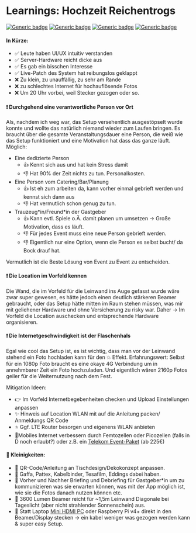 # Learnings: Hochzeit Reichentrogs
 [![Generic badge](https://img.shields.io/badge/Event-Hochzeit-purple.svg)](https:/the-event.gallery/) [![Generic badge](https://img.shields.io/badge/Date-29.09.2023-white.svg)](https:/the-event.gallery/) [![Generic badge](https://img.shields.io/badge/Version-v0.2.4-blue.svg)](https:/the-event.gallery/) [![Generic badge](https://img.shields.io/badge/Domain-reichentrog.de-<COLOR>.svg)](https://reichentrog.de/)

#### In Kürze:
- :white_check_mark: Leute haben UI/UX intuitiv verstanden
- :white_check_mark: Server-Hardware reicht dicke aus
- :white_check_mark: Es gab ein bisschen Interesse
- :white_check_mark: Live-Patch des System hat reibungslos geklappt
- :x: Zu klein, zu unauffällig, zu sehr am Rande
- :x: zu schlechtes Internet für hochauflösende Fotos
- :x: Um 20 Uhr vorbei, weil Stecker gezogen oder so.


#### :heavy_exclamation_mark: Durchgehend eine verantwortliche Person vor Ort
Als, nachdem ich weg war, das Setup versehentlich ausgestöpselt wurde konnte und wollte das natürlich niemand wieder zum Laufen bringen. Es braucht über die gesamte Veranstaltungsdauer eine Person, die weiß wie das Setup funktioniert und eine Motivation hat dass das ganze läuft. Möglich:


- Eine dedizierte Person
    - :+1: Kennt sich aus und hat kein Stress damit
    - :-1: Hat 90% der Zeit nichts zu tun. Personalkosten. 
- Eine Person vom Catering/Bar/Planung 
    - :+1: Ist eh zum arbeiten da, kann vorher einmal gebrieft werden und kennst sich dann aus
    - :-1: Hat vermutlich schon genug zu tun. 
- Trauzeug\*in/Freund\*in der Gastgeber
    - :+1: Kann evtl. Spiele o.Ä. damit planen um umsetzen -> Große Motivation, dass es läuft.
    - :-1: Für jedes Event muss eine neue Person gebrieft werden.
    - :-1: Eigentlich nur eine Option, wenn die Person es selbst bucht/ da Bock drauf hat.      

Vermutlich ist die Beste Lösung von Event zu Event zu entscheiden.

#### :heavy_exclamation_mark: Die Location im Vorfeld kennen
Die Wand, die im Vorfeld für die Leinwand ins Auge gefasst wurde wäre zwar super gewesen, es hätte jedoch einen deutlich stärkeren Beamer gebraucht, oder das Setup hätte mitten im Raum stehen müssen, was mir mit geliehener Hardware und ohne Versicherung zu risky war. Daher -> Im Vorfeld die Location auschecken und entsprechende Hardware organisieren.

#### :heavy_exclamation_mark: Die Internetgeschwindigkeit ist der Flaschenhals
Egal wie cool das Setup ist, es ist wichtig, dass man vor der Leinwand stehend ein Foto hochladen kann für den :boom: Effekt. Erfahrungswert: Selbst für ein 1080p Foto braucht es eine okaye 4G Verbindung um in annehmbarer Zeit ein Foto hochzuladen. Und eigentlich wären 2160p Fotos geiler für die Weiternutzung nach dem Fest. 

Mitigation Ideen:
-   :point_right: Im Vorfeld Internetbegebenheiten checken und Upload Einstellungen anpassen
- :sparkles: Hinweis auf Location WLAN mit auf die Anleitung packen/ Anmeldungs QR Code
- :star: Ggf. LTE Router besorgen und eigenens WLAN anbieten
- :star2:Mobiles Internet verbessern durch Femtozellen oder Picozellen (falls in D noch erlaubt?) oder z.B. ein [Telekom Event-Paket](https://geschaeftskunden.telekom.de/internet-dsl/tarife/internet-dsl-tarife/event-anschluss-standard) (ab 225€)


#### :bug: Kleinigkeiten:
- :wrench: QR-Code/Anleitung an Tischdesign/Dekokonzept anpassen.
- :wrench: Gaffa, Pattex, Kabelbinder, Tesafilm, Eddings dabei haben.
- :wrench: Vorher und Nachher Briefing und Debriefing für Gastgeber*in um zu kommunizieren was sie erwarten können, was mit der App möglich ist, wie sie die Fotos danach nutzen können etc.
- :muscle: 3600 Lumen Beamer reicht für ~1,5m Leinwand Diagonale bei Tageslicht (aber nicht strahlender Sonnenschein) aus.
- :wrench: Statt Laptop [Mini HDMI PC](https://www.amazon.de/Mele-L%C3%BCfterlos-Computer-Entertainment-Werbebanner/dp/B08T5ZWYKS/ref=asc_df_B08T5ZWYKS/?tag=googshopde-21&linkCode=df0&hvadid=501137055995&hvpos=&hvnetw=g&hvrand=6918102124120738910&hvpone=&hvptwo=&hvqmt=&hvdev=c&hvdvcmdl=&hvlocint=&hvlocphy=9068400&hvtargid=pla-1187579766648&psc=1&th=1&psc=1) oder Raspberry Pi v4+ direkt in den Beamer/Display stecken -> ein kabel weniger was gezogen werden kann & super easy Setup.

